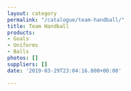 ```yaml
---
layout: category
permalink: "/catalogue/team-handball/"
title: Team Handball
products:
- Goals
- Uniforms
- Balls
photos: []
suppliers: []
date: '2019-03-29T23:04:16.000+00:00'

---
```

